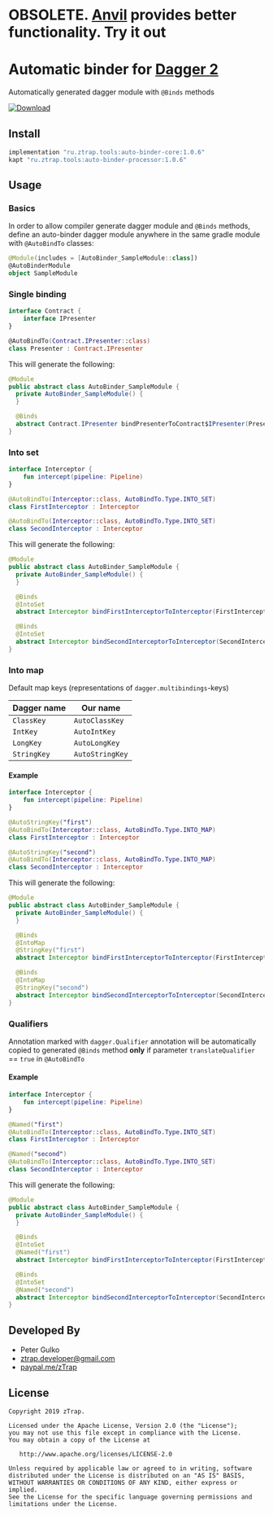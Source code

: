 # OBSOLETE. [Anvil](https://github.com/square/anvil) provides better functionality. Try it out

# Automatic binder for [Dagger 2](https://github.com/google/dagger)

Automatically generated dagger module with `@Binds` methods

[ ![Download](https://api.bintray.com/packages/ztrap/maven/auto-binder-core/images/download.svg) ](https://bintray.com/ztrap/maven/auto-binder-core/_latestVersion)

## Install

```gradle
implementation "ru.ztrap.tools:auto-binder-core:1.0.6"
kapt "ru.ztrap.tools:auto-binder-processor:1.0.6"
```

## Usage

### Basics

In order to allow compiler generate dagger module and `@Binds` methods, define an auto-binder dagger module anywhere in
the same gradle module with `@AutoBindTo` classes:

```kotlin
@Module(includes = [AutoBinder_SampleModule::class])
@AutoBinderModule
object SampleModule
```

### Single binding

```kotlin
interface Contract {
    interface IPresenter
}

@AutoBindTo(Contract.IPresenter::class)
class Presenter : Contract.IPresenter
```

This will generate the following:

```java
@Module
public abstract class AutoBinder_SampleModule {
  private AutoBinder_SampleModule() {
  }

  @Binds
  abstract Contract.IPresenter bindPresenterToContract$IPresenter(Presenter binding);
}
```

### Into set

```kotlin
interface Interceptor {
    fun intercept(pipeline: Pipeline)
}

@AutoBindTo(Interceptor::class, AutoBindTo.Type.INTO_SET)
class FirstInterceptor : Interceptor

@AutoBindTo(Interceptor::class, AutoBindTo.Type.INTO_SET)
class SecondInterceptor : Interceptor
```

This will generate the following:

```java
@Module
public abstract class AutoBinder_SampleModule {
  private AutoBinder_SampleModule() {
  }

  @Binds
  @IntoSet
  abstract Interceptor bindFirstInterceptorToInterceptor(FirstInterceptor binding);

  @Binds
  @IntoSet
  abstract Interceptor bindSecondInterceptorToInterceptor(SecondInterceptor binding);
}
```

### Into map

Default map keys (representations of `dagger.multibindings`-keys)

| Dagger name   | Our name        |
|---------------|-----------------|
| `ClassKey`    | `AutoClassKey`  |
| `IntKey`      | `AutoIntKey`    |
| `LongKey`     | `AutoLongKey`   |
| `StringKey`   | `AutoStringKey` |

#### Example

```kotlin
interface Interceptor {
    fun intercept(pipeline: Pipeline)
}

@AutoStringKey("first")
@AutoBindTo(Interceptor::class, AutoBindTo.Type.INTO_MAP)
class FirstInterceptor : Interceptor

@AutoStringKey("second")
@AutoBindTo(Interceptor::class, AutoBindTo.Type.INTO_MAP)
class SecondInterceptor : Interceptor
```

This will generate the following:

```java
@Module
public abstract class AutoBinder_SampleModule {
  private AutoBinder_SampleModule() {
  }

  @Binds
  @IntoMap
  @StringKey("first")
  abstract Interceptor bindFirstInterceptorToInterceptor(FirstInterceptor binding);

  @Binds
  @IntoMap
  @StringKey("second")
  abstract Interceptor bindSecondInterceptorToInterceptor(SecondInterceptor binding);
}
```

### Qualifiers

Annotation marked with `dagger.Qualifier` annotation will be automatically copied to generated `@Binds` method **only** if parameter `translateQualifier` == `true` in `@AutoBindTo`

#### Example

```kotlin
interface Interceptor {
    fun intercept(pipeline: Pipeline)
}

@Named("first")
@AutoBindTo(Interceptor::class, AutoBindTo.Type.INTO_SET)
class FirstInterceptor : Interceptor

@Named("second")
@AutoBindTo(Interceptor::class, AutoBindTo.Type.INTO_SET)
class SecondInterceptor : Interceptor
```

This will generate the following:

```java
@Module
public abstract class AutoBinder_SampleModule {
  private AutoBinder_SampleModule() {
  }

  @Binds
  @IntoSet
  @Named("first")
  abstract Interceptor bindFirstInterceptorToInterceptor(FirstInterceptor binding);

  @Binds
  @IntoSet
  @Named("second")
  abstract Interceptor bindSecondInterceptorToInterceptor(SecondInterceptor binding);
}
```

## Developed By

 - Peter Gulko
 - ztrap.developer@gmail.com
 - [paypal.me/zTrap](https://www.paypal.me/zTrap)

## License

    Copyright 2019 zTrap.

    Licensed under the Apache License, Version 2.0 (the "License");
    you may not use this file except in compliance with the License.
    You may obtain a copy of the License at

       http://www.apache.org/licenses/LICENSE-2.0

    Unless required by applicable law or agreed to in writing, software
    distributed under the License is distributed on an "AS IS" BASIS,
    WITHOUT WARRANTIES OR CONDITIONS OF ANY KIND, either express or implied.
    See the License for the specific language governing permissions and
    limitations under the License.
